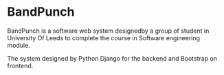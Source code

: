 # BandPunch 

BandPunch is a software web system designedby a group of student in University Of Leeds to complete the course in Software engineering module.

The system designed by Python Django for the backend and Bootstrap on frontend. 
